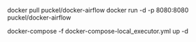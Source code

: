 docker pull puckel/docker-airflow
docker run -d -p 8080:8080 puckel/docker-airflow

docker-compose -f docker-compose-local_executor.yml up -d